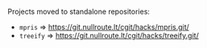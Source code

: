 Projects moved to standalone repositories:

  - `mpris` ⇒ https://git.nullroute.lt/cgit/hacks/mpris.git/
  - `treeify` ⇒ https://git.nullroute.lt/cgit/hacks/treeify.git/
